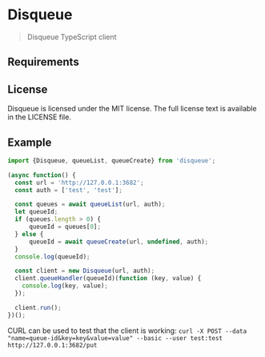 # Disqueue
> Disqueue TypeScript client

## Requirements

## License
Disqueue is licensed under the MIT license. The full license text is available
in the LICENSE file.

## Example
```typescript
import {Disqueue, queueList, queueCreate} from 'disqueue';

(async function() {
  const url = 'http://127.0.0.1:3682';
  const auth = ['test', 'test'];

  const queues = await queueList(url, auth);
  let queueId;
  if (queues.length > 0) {
      queueId = queues[0];
  } else {
      queueId = await queueCreate(url, undefined, auth);
  }
  console.log(queueId);

  const client = new Disqueue(url, auth);
  client.queueHandler(queueId)(function (key, value) {
    console.log(key, value);
  });

  client.run();
})();
```

CURL can be used to test that the client is working:
`curl -X POST --data "name=queue-id&key=key&value=value" --basic --user
  test:test http://127.0.0.1:3682/put`
